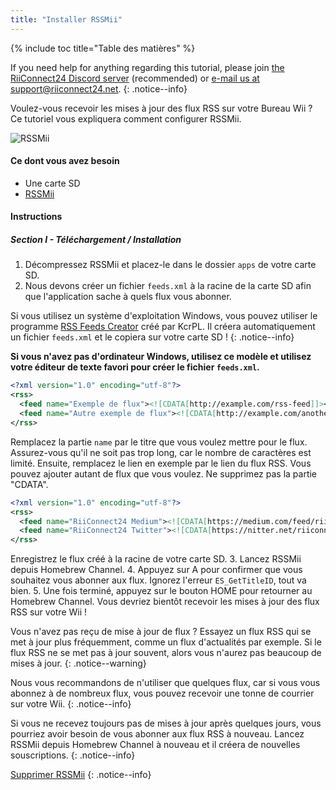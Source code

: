 ```yaml
---
title: "Installer RSSMii"
---
```


{% include toc title="Table des matières" %}

If you need help for anything regarding this tutorial, please join [the RiiConnect24 Discord server](https://discord.gg/rc24) (recommended) or [e-mail us at support@riiconnect24.net](mailto:support@riiconnect24.net).
{: .notice--info}

Voulez-vous recevoir les mises à jour des flux RSS sur votre Bureau Wii ? Ce tutoriel vous expliquera comment configurer RSSMii.

![RSSMii](/images/rssmii.png)

#### Ce dont vous avez besoin

* Une carte SD
* [RSSMii](https://github.com/RiiConnect24/rssmii/releases)

#### Instructions
##### Section I - Téléchargement / Installation

1. Décompressez RSSMii et placez-le dans le dossier `apps` de votre carte SD.
2. Nous devons créer un fichier `feeds.xml` à la racine de la carte SD afin que l'application sache à quels flux vous abonner.

Si vous utilisez un système d'exploitation Windows, vous pouvez utiliser le programme [RSS Feeds Creator](https://github.com/RiiConnect24/rssmii/releases/download/v1.4.1/RSSFeedsCreator.bat) créé par KcrPL. Il créera automatiquement un fichier `feeds.xml` et le copiera sur votre carte SD !
{: .notice--info}

<b>Si vous n'avez pas d'ordinateur Windows, utilisez ce modèle et utilisez votre éditeur de texte favori pour créer le fichier <code>feeds.xml</code>.</b>

```xml
<?xml version="1.0" encoding="utf-8"?>
<rss>
  <feed name="Exemple de flux"><![CDATA[http://example.com/rss-feed]]></feed>
  <feed name="Autre exemple de flux"><![CDATA[http://example.com/another_rss-feed]]></feed>
</rss>
```

Remplacez la partie `name` par le titre que vous voulez mettre pour le flux. Assurez-vous qu'il ne soit pas trop long, car le nombre de caractères est limité. Ensuite, remplacez le lien en exemple par le lien du flux RSS. Vous pouvez ajouter autant de flux que vous voulez. Ne supprimez pas la partie "CDATA".

```xml
<?xml version="1.0" encoding="utf-8"?>
<rss>
  <feed name="RiiConnect24 Medium"><![CDATA[https://medium.com/feed/riiconnect24]]></feed>
  <feed name="RiiConnect24 Twitter"><![CDATA[https://nitter.net/riiconnect24/rss]]></feed>
</rss>
```

Enregistrez le flux créé à la racine de votre carte SD.
3. Lancez RSSMii depuis Homebrew Channel.
4. Appuyez sur A pour confirmer que vous souhaitez vous abonner aux flux. Ignorez l'erreur `ES_GetTitleID`, tout va bien.
5. Une fois terminé, appuyez sur le bouton HOME pour retourner au Homebrew Channel. Vous devriez bientôt recevoir les mises à jour des flux RSS sur votre Wii !

Vous n'avez pas reçu de mise à jour de flux ? Essayez un flux RSS qui se met à jour plus fréquemment, comme un flux d'actualités par exemple. Si le flux RSS ne se met pas à jour souvent, alors vous n'aurez pas beaucoup de mises à jour.
{: .notice--warning}

Nous vous recommandons de n'utiliser que quelques flux, car si vous vous abonnez à de nombreux flux, vous pouvez recevoir une tonne de courrier sur votre Wii.
{: .notice--info}

Si vous ne recevez toujours pas de mises à jour après quelques jours, vous pourriez avoir besoin de vous abonner aux flux RSS à nouveau. Lancez RSSMii depuis Homebrew Channel à nouveau et il créera de nouvelles souscriptions.
{: .notice--info}

[Supprimer RSSMii](rssmii-remove)
{: .notice--info}
